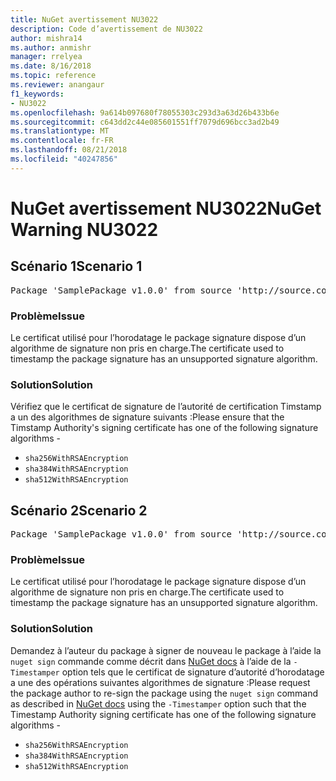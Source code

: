 ```yaml
---
title: NuGet avertissement NU3022
description: Code d’avertissement de NU3022
author: mishra14
ms.author: anmishr
manager: rrelyea
ms.date: 8/16/2018
ms.topic: reference
ms.reviewer: anangaur
f1_keywords:
- NU3022
ms.openlocfilehash: 9a614b097680f78055303c293d3a63d26b433b6e
ms.sourcegitcommit: c643dd2c44e085601551ff7079d696bcc3ad2b49
ms.translationtype: MT
ms.contentlocale: fr-FR
ms.lasthandoff: 08/21/2018
ms.locfileid: "40247856"
---
```

# <a name="nuget-warning-nu3022"></a><span data-ttu-id="f5091-103">NuGet avertissement NU3022</span><span class="sxs-lookup"><span data-stu-id="f5091-103">NuGet Warning NU3022</span></span>

## <a name="scenario-1"></a><span data-ttu-id="f5091-104">Scénario 1</span><span class="sxs-lookup"><span data-stu-id="f5091-104">Scenario 1</span></span>

<pre>Package 'SamplePackage v1.0.0' from source 'http://source.com/index.json': The primary signature's timestamp certificate has an unsupported signature algorithm.</pre>

### <a name="issue"></a><span data-ttu-id="f5091-105">Problème</span><span class="sxs-lookup"><span data-stu-id="f5091-105">Issue</span></span>

<span data-ttu-id="f5091-106">Le certificat utilisé pour l’horodatage le package signature dispose d’un algorithme de signature non pris en charge.</span><span class="sxs-lookup"><span data-stu-id="f5091-106">The certificate used to timestamp the package signature has an unsupported signature algorithm.</span></span>


### <a name="solution"></a><span data-ttu-id="f5091-107">Solution</span><span class="sxs-lookup"><span data-stu-id="f5091-107">Solution</span></span>

<span data-ttu-id="f5091-108">Vérifiez que le certificat de signature de l’autorité de certification Timstamp a un des algorithmes de signature suivants :</span><span class="sxs-lookup"><span data-stu-id="f5091-108">Please ensure that the Timstamp Authority's signing certificate has one of the following signature algorithms -</span></span> 
* `sha256WithRSAEncryption`
* `sha384WithRSAEncryption`
* `sha512WithRSAEncryption`



## <a name="scenario-2"></a><span data-ttu-id="f5091-109">Scénario 2</span><span class="sxs-lookup"><span data-stu-id="f5091-109">Scenario 2</span></span>

<pre>Package 'SamplePackage v1.0.0' from source 'http://source.com/index.json': The timestamp certificate has an unsupported signature algorithm (SHA1). The following algorithms are supported: SHA256RSA, SHA384RSA, SHA512RSA.</pre>

### <a name="issue"></a><span data-ttu-id="f5091-110">Problème</span><span class="sxs-lookup"><span data-stu-id="f5091-110">Issue</span></span>

<span data-ttu-id="f5091-111">Le certificat utilisé pour l’horodatage le package signature dispose d’un algorithme de signature non pris en charge.</span><span class="sxs-lookup"><span data-stu-id="f5091-111">The certificate used to timestamp the package signature has an unsupported signature algorithm.</span></span>


### <a name="solution"></a><span data-ttu-id="f5091-112">Solution</span><span class="sxs-lookup"><span data-stu-id="f5091-112">Solution</span></span>

<span data-ttu-id="f5091-113">Demandez à l’auteur du package à signer de nouveau le package à l’aide la `nuget sign` commande comme décrit dans [NuGet docs](https://docs.microsoft.com/en-us/nuget/create-packages/sign-a-package) à l’aide de la `-Timestamper` option tels que le certificat de signature d’autorité d’horodatage a une des opérations suivantes algorithmes de signature :</span><span class="sxs-lookup"><span data-stu-id="f5091-113">Please request the package author to re-sign the package using the `nuget sign` command as described in [NuGet docs](https://docs.microsoft.com/en-us/nuget/create-packages/sign-a-package) using the `-Timestamper` option such that the Timestamp Authority signing certificate has one of the following signature algorithms -</span></span>
* `sha256WithRSAEncryption`
* `sha384WithRSAEncryption`
* `sha512WithRSAEncryption`


